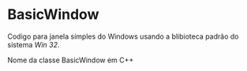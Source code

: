 # BasicWindow
Codigo para janela simples do Windows usando a blibioteca padrão do sistema *Win 32*.

Nome da classe BasicWindow em C++
